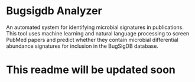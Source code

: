 # Bugsigdb Analyzer

An automated system for identifying microbial signatures in publications. This tool uses machine learning and natural language processing to screen PubMed papers and predict whether they contain microbial differential abundance signatures for inclusion in the BugSigDB database.

# This readme will be updated soon
